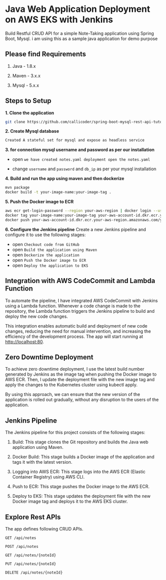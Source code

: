 # Java Web Application Deployment on AWS EKS with Jenkins


Build Restful CRUD API for a simple Note-Taking application using Spring Boot, Mysql.
i am using this as a sample java application for demo purpose

## Please find Requirements

1. Java - 1.8.x

2. Maven - 3.x.x

3. Mysql - 5.x.x

## Steps to Setup

**1. Clone the application**

```bash
git clone https://github.com/callicoder/spring-boot-mysql-rest-api-tutorial.git
```

**2. Create Mysql database**
```bash
Created A stateful set for mysql and expose as headless service
```

**3.  for connection mysql username and password as per our installation**

+ open `we have created notes.yaml deployment open the notes.yaml`

+ change `username` and `password` and `db_ip` as per your mysql installation

**4. Build and run the app using maven and then dockerize**

```bash
mvn package
docker build -t your-image-name:your-image-tag .
```

**5.  Push the Docker image to ECR**

```bash
aws ecr get-login-password --region your-aws-region | docker login --username AWS --password-stdin your-aws-account-id.dkr.ecr.your-aws-region.amazonaws.com
docker tag your-image-name:your-image-tag your-aws-account-id.dkr.ecr.your-aws-region.amazonaws.com/your-repository-name:your-image-tag
docker push your-aws-account-id.dkr.ecr.your-aws-region.amazonaws.com/your-repository-name:your-image-tag
```
**6. Configure the Jenkins pipeline**
Create a new Jenkins pipeline and configure it to use the following stages:

+ open `Checkout code from GitHub`
+ open `Build the application using Maven`
+ open `Dockerize the application`
+ open `Push the Docker image to ECR`
+ open `Deploy the application to EKS`

## Integration with AWS CodeCommit and Lambda Function
To automate the pipeline, I have integrated AWS CodeCommit with Jenkins using a Lambda function. Whenever a code change is made to the repository, the Lambda function triggers the Jenkins pipeline to build and deploy the new code changes.

This integration enables automatic build and deployment of new code changes, reducing the need for manual intervention, and increasing the efficiency of the development process.
The app will start running at <http://localhost:80>.

## Zero Downtime Deployment
To achieve zero downtime deployment, I use the latest build number generated by Jenkins as the image tag when pushing the Docker image to AWS ECR. Then, I update the deployment file with the new image tag and apply the changes to the Kubernetes cluster using kubectl apply.

By using this approach, we can ensure that the new version of the application is rolled out gradually, without any disruption to the users of the application.

## Jenkins Pipeline
The Jenkins pipeline for this project consists of the following stages:

1. Build: This stage clones the Git repository and builds the Java web application using Maven.

2. Docker Build: This stage builds a Docker image of the application and tags it with the latest version.

3. Logging into AWS ECR: This stage logs into the AWS ECR (Elastic Container Registry) using AWS CLI.

4. Push to ECR: This stage pushes the Docker image to the AWS ECR.

5. Deploy to EKS: This stage updates the deployment file with the new Docker image tag and deploys it to the AWS EKS cluster.
## Explore Rest APIs

The app defines following CRUD APIs.

    GET /api/notes
    
    POST /api/notes
    
    GET /api/notes/{noteId}
    
    PUT /api/notes/{noteId}
    
    DELETE /api/notes/{noteId}
